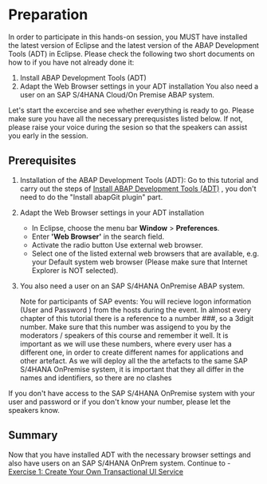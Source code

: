 # Preparation

In order to participate in this hands-on session, you MUST have installed the latest version of Eclipse and the latest version of the ABAP Development Tools (ADT) in Eclipse. Please check the following two short documents on how to if you have not already done it:

1. Install ABAP Development Tools (ADT)
2. Adapt the Web Browser settings in your ADT installation
You also need a user on an SAP S/4HANA Cloud/On Premise ABAP system.

Let's start the excercise and see whether everything is ready to go. Please make sure you have all the necessary prerequsistes listed below. If not, please raise your voice during the sesion so that the speakers can assist you early in the session.

## Prerequisites
1.	Installation of the ABAP Development Tools (ADT): Go to this tutorial and carry out the steps of [Install ABAP Development Tools (ADT)](https://developers.sap.com/tutorials/abap-install-adt.html) , you don't need to do the "Install abapGit plugin" part.

2.	Adapt the Web Browser settings in your ADT installation
   	*	In Eclipse, choose the menu bar **Window** > **Preferences**.
   	*	Enter **'Web Browser'** in the search field.
   	*	Activate the radio button Use external web browser.
   	*	Select one of the listed external web browsers that are available, e.g. your Default system web browser (Please make sure that Internet Explorer is NOT selected).

3.	You also need a user on an SAP S/4HANA OnPremise ABAP  system.

	Note for participants of SAP events: You will recieve logon information (User and
	Password ) from the hosts during the event.
	In almost every chapter of this tutorial there is a reference to a number ###, so a 	3digit number. Make sure that this number was assigend to you by the moderators / 		speakers of this course and remember it well. It is important as we will use these 		numbers, where every user has a different one, in order to create different names 		for applications and other artefact. As we will deploy all the the artefacts to the 	same SAP S/4HANA OnPremise system, it is important that they all differ in the 			names and identifiers, so there are no clashes

If you don't have access to the SAP S/4HANA OnPremise system with your user and password or if you don't know your number, please let the speakers know.


## Summary

Now that you have installed ADT with the necessary browser settings and also have users on an SAP S/4HANA OnPrem system.
Continue to - [Exercise 1: Create Your Own Transactional UI Service](../ex1/README.md)
